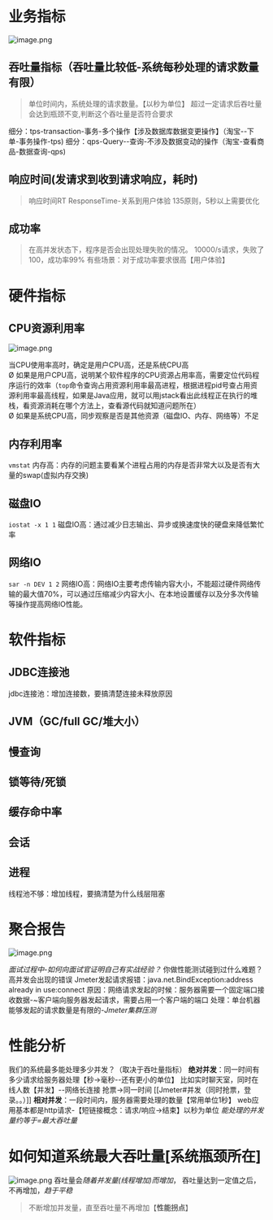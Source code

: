 # 业务指标
![image.png](https://gitee.com/sinoeast/imgs/raw/master/20230210164827.png)

## 吞吐量指标（吞吐量比较低-系统每秒处理的请求数量有限）

> 单位时间内，系统处理的请求数量。【以秒为单位】 超过一定请求后吞吐量会达到瓶颈不变,判断这个吞吐量是否符合要求

细分：tps-transaction-事务-多个操作【涉及数据库数据变更操作】（淘宝--下单-事务操作-tps)
细分：qps-Query--查询-不涉及数据变动的操作（淘宝-查看商品-数据查询-qps)

## 响应时间(发请求到收到请求响应，耗时)

> 响应时间RT ResponseTime-关系到用户体验 135原则，5秒以上需要优化

## 成功率
> 在高并发状态下，程序是否会出现处理失败的情况。
10000/s请求，失败了100，成功率99%
有些场景：对于成功率要求很高【用户体验】

# 硬件指标
## CPU资源利用率
![image.png](https://gitee.com/sinoeast/imgs/raw/master/20230213144748.png)

当CPU使用率高时，确定是用户CPU高，还是系统CPU高  
Ø 如果是用户CPU高，说明某个软件程序的CPU资源占用率高，需要定位代码程序运行的效率（`top`命令查询占用资源利用率最高进程，根据进程pid号查占用资源利用率最高线程，如果是Java应用，就可以用jstack看出此线程正在执行的堆栈，看资源消耗在哪个方法上，查看源代码就知道问题所在）  
Ø 如果是系统CPU高，同步观察是否是其他资源（磁盘IO、内存、网络等）不足

## 内存利用率
`vmstat`
内存高：内存的问题主要看某个进程占用的内存是否非常大以及是否有大量的swap(虚拟内存交换)

## 磁盘IO
`iostat -x 1 1`
磁盘IO高：通过减少日志输出、异步或换速度快的硬盘来降低繁忙率

## 网络IO
`sar -n DEV 1 2`
网络IO高：网络IO主要考虑传输内容大小，不能超过硬件网络传输的最大值70%，可以通过压缩减少内容大小、在本地设置缓存以及分多次传输等操作提高网络IO性能。

# 软件指标
## JDBC连接池
jdbc连接池：增加连接数，要搞清楚连接未释放原因

## JVM（GC/full GC/堆大小）

## 慢查询

## 锁等待/死锁

## 缓存命中率

## 会话

## 进程
线程池不够：增加线程，要搞清楚为什么线层阻塞

# 聚合报告
![image.png](https://gitee.com/sinoeast/imgs/raw/master/20230210165412.png)

*面试过程中-如何向面试官证明自己有实战经验？*
你做性能测试碰到过什么难题？
高并发会出现的错误
Jmeter发起请求报错：java.net.BindException:address already in use:connect
原因：网络请求发起的时候：服务器需要一个固定端口接收数据-~客户端向服务器发起请求，需要占用一个客户端的端口
处理：单台机器能够发起的请求数量是有限的-*Jmeter集群压测*


# 性能分析
我们的系统最多能处理多少并发？（取决于吞吐量指标）
**绝对并发**：同一时间有多少请求给服务器处理【秒->毫秒--还有更小的单位】
比如实时聊天室，同时在线人数【并发】--网络长连接
抢票->同一时间  [[Jmeter#并发（同时抢票，登录。。）]]
**相对并发**：一段时间内，服务器需要处理的数量【常用单位1秒】
web应用基本都是http请求-【短链接概念：请求/响应->结束】以秒为单位
*能处理的并发量约等于=最大吞吐量*

# 如何知道系统最大吞吐量[系统瓶颈所在]
![image.png](https://gitee.com/sinoeast/imgs/raw/master/20230210171449.png)
吞吐量会*随着并发量(线程增加)而增加*，
吞吐量达到一定值之后，不再增加，*趋于平稳*
> 不断增加并发量，直至吞吐量不再增加【**性能拐点**】

